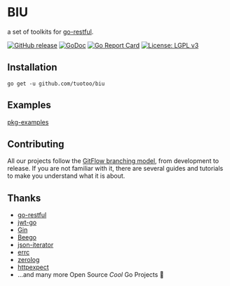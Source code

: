 # BIU

a set of toolkits for [go-restful](https://github.com/emicklei/go-restful).

[![GitHub release](http://img.shields.io/github/release/tuotoo/biu.svg)](https://github.com/tuotoo/biu/releases)
[![GoDoc](https://godoc.org/github.com/tuotoo/biu?status.svg)](https://godoc.org/github.com/tuotoo/biu)
[![Go Report Card](https://goreportcard.com/badge/github.com/tuotoo/biu)](https://goreportcard.com/report/github.com/tuotoo/biu)
[![License: LGPL v3](https://img.shields.io/badge/License-LGPL%20v3-blue.svg)](https://www.gnu.org/licenses/lgpl-3.0)

## Installation

`go get -u github.com/tuotoo/biu`

## Examples

[pkg-examples](https://godoc.org/github.com/tuotoo/biu#pkg-examples)

## Contributing

All our projects follow the [GitFlow branching model](http://nvie.com/posts/a-successful-git-branching-model/), from development to release. If you are not familiar with it, there are several guides and tutorials to make you understand what it is about.

## Thanks

- [go-restful](https://github.com/emicklei/go-restful)
- [jwt-go](https://github.com/dgrijalva/jwt-go)
- [Gin](https://github.com/gin-gonic/gin)
- [Beego](https://github.com/astaxie/beego)
- [json-iterator](https://github.com/json-iterator/go)
- [errc](https://github.com/mpvl/errc)
- [zerolog](https://github.com/rs/zerolog)
- [httpexpect](https://github.com/gavv/httpexpect)
- ...and many more Open Source *Cool* Go Projects :star2:
